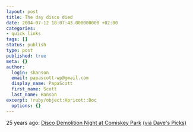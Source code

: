 ```yaml
---
layout: post
title: The day disco died
date: 2004-07-12 18:07:43.000000000 +02:00
categories:
- quick links
tags: []
status: publish
type: post
published: true
meta: {}
author:
  login: shanson
  email: papascott-wp@gmail.com
  display_name: PapaScott
  first_name: Scott
  last_name: Hanson
excerpt: !ruby/object:Hpricot::Doc
  options: {}
---
```

<p>25 years ago: <a title="The day disco died" href="http://www.twincities.com/mld/pioneerpress/9121758.htm?1c">Disco Demolition Night at Comiskey Park</a> <a href="http://davespicks.com/archive/2004/0712.html#1089554710">(via Dave's Picks)</a></p>
